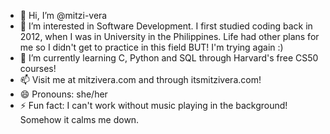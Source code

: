- 👋 Hi, I’m @mitzi-vera
- 👀 I’m interested in Software Development. I first studied coding back in 2012, when I was in University in the Philippines. Life had other plans for me so I didn't get to practice in this field BUT! I'm trying again :)
- 🌱 I’m currently learning C, Python and SQL through Harvard's free CS50 courses!
- 📫 Visit me at mitzivera.com and through itsmitzivera.com!
- 😄 Pronouns: she/her
- ⚡ Fun fact: I can't work without music playing in the background! Somehow it calms me down.

<!---
mitzi-vera/mitzi-vera is a ✨ special ✨ repository because its `README.md` (this file) appears on your GitHub profile.
You can click the Preview link to take a look at your changes.
--->
